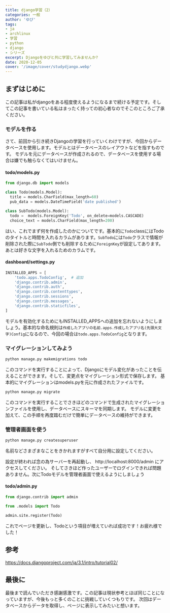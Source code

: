 ```yaml
---
title: django学習（2）
categories: 一般
author: 'ゆぴ'
tags:
- ja
- archlinux
- 学習
- python
- django
- シリーズ
excerpt: Djangoをゆぴと共に学習してみませんか?
date: 2020-12-05
cover: '/image/cover/studydjango.webp'
---
```


## まずはじめに

この記事は私がdjangoをある程度使えるようになるまで続ける予定です。そしてこの記事を書いている私はまったく持っての初心者なのでそこのところご了承ください。

### モデルを作る

さて、前回から引き続きDjangoの学習を行っていくわけですが、今回からデータベースを使用します。モデルとはデータベースのレイアウトなどを指すものです。
モデルを元にデータベースが作成されるので、データベースを使用する場合は嫌でも触らなくてはいけません。

#### todo/models.py

```python
from django.db import models

class Todo(models.Model):
  title = models.CharField(max_length=60)
  pub_data = models.DateTimeField('date published')

class SubTodo(models.Model):
  todo =  models.ForeignKey('Todo', on_delete=models.CASCADE)
  choice_text = models.CharField(max_length=200)
```

はい、これでまず何を作成したのかについてです。基本的に`Todo`classにはTodoのタイトルと時間を入れるカラムがあります。`SubTodo`には`Todo`クラスで情報が削除された際に`SubTodo`側でも削除するために`ForeignKey`が設定してあります。あとは好きな文字を入れるためのカラムです。

#### dashboard/settings.py

```python
INSTALLED_APPS = [
    'todo.apps.TodoConfig',  # 追加
    'django.contrib.admin',
    'django.contrib.auth',
    'django.contrib.contenttypes',
    'django.contrib.sessions',
    'django.contrib.messages',
    'django.contrib.staticfiles',
]
```

モデルを有効化するためにもINSTALLED_APPSへの追加を忘れないようにしましょう。基本的な命名規則は`作成したアプリの名前.apps.作成したアプリ名(先頭大文字)Config`になるので、今回の場合は`todo.apps.TodoConfig`となります。

### マイグレーションしてみよう

```cmd
python manage.py makemigrations todo
```

このコマンドを実行することによって、Djangoにモデル変化があったことを伝えることができます。そして、変更点をマイグレーション形式で保存します。
基本的にマイグレーションはmodels.pyを元に作成されたファイルです。

```cmd
python manage.py migrate
```

このコマンドを実行することでさきほどのコマンドで生成されたマイグレーションファイルを使用し、データベースにスキーマを同期します。
モデルに変更を加えて、この手順を再度踏むだけで簡単にデータベースの維持ができます。

### 管理者画面を使う

```cmd
python manage.py createsuperuser
```

名前などさまざまなことをきかれますがすべて自分用に設定してください。

設定が終われば念の為サーバーを再起動し、 http://localhost:8000/admin にアクセスしてください。
そしてさきほど作ったユーザーでログインできれば問題ありません。次にTodoモデルを管理者画面で使えるようにしましょう

#### todo/admin.py

```python
from django.contrib import admin

from .models import Todo

admin.site.register(Todo)
```

これでページを更新し、Todoという項目が増えていれば成功です！お疲れ様でした！

## 参考

https://docs.djangoproject.com/ja/3.1/intro/tutorial02/

## 最後に

最後まで読んでいただき感謝感激です。この記事は現状参考とほぼ同じことになっていますが、今後もっと多くのことに挑戦していくつもりです。
次回はデータベースからデータを取得し、ページに表示してみたいと想います。


